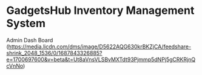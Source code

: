 # GadgetsHub Inventory Management System
Admin Dash Board (https://media.licdn.com/dms/image/D5622AQG630krBKZjCA/feedshare-shrink_2048_1536/0/1687843326885?e=1700697600&v=beta&t=Ut8aVnsVLSBvMXTdt93Pjmmp5dNPj5gCRKRjnQcVnNo)
